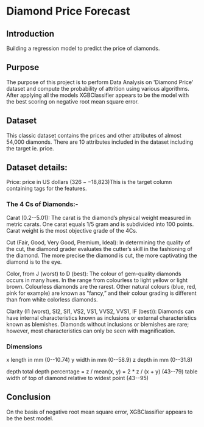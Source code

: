 # Diamond Price Forecast

## Introduction
Building a regression model to predict the price of diamonds.

## Purpose
The purpose of this project is to perform Data Analysis on 'Diamond Price' dataset and compute the probability of attrition using various algorithms. After applying all the models XGBClassifier appears to be the model with the best scoring on negative root mean square error.

## Dataset
This classic dataset contains the prices and other attributes of almost 54,000 diamonds. There are 10 attributes included in the dataset including the target ie. price.

## Dataset details:
Price: price in US dollars ($326--$18,823)This is the target column containing tags for the features. 

### The 4 Cs of Diamonds:-

Carat (0.2--5.01): The carat is the diamond’s physical weight measured in metric carats.  One carat equals 1/5 gram and is subdivided into 100 points. Carat weight is the most objective grade of the 4Cs. 

Cut (Fair, Good, Very Good, Premium, Ideal): In determining the quality of the cut, the diamond grader evaluates the cutter’s skill in the fashioning of the diamond. The more precise the diamond is cut, the more captivating the diamond is to the eye.  

Color, from J (worst) to D (best): The colour of gem-quality diamonds occurs in many hues. In the range from colourless to light yellow or light brown. Colourless diamonds are the rarest. Other natural colours (blue, red, pink for example) are known as "fancy,” and their colour grading is different than from white colorless diamonds.  

Clarity (I1 (worst), SI2, SI1, VS2, VS1, VVS2, VVS1, IF (best)): Diamonds can have internal characteristics known as inclusions or external characteristics known as blemishes. Diamonds without inclusions or blemishes are rare; however, most characteristics can only be seen with magnification.  

### Dimensions

x length in mm (0--10.74)
y width in mm (0--58.9)
z depth in mm (0--31.8)

depth total depth percentage = z / mean(x, y) = 2 * z / (x + y) (43--79)
table width of top of diamond relative to widest point (43--95)

## Conclusion
On the basis of negative root mean square error, XGBClassifier appears to be the best model.
